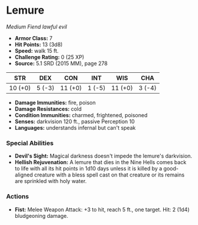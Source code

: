 # Lemure

*Medium* *Fiend* *lawful evil*

- **Armor Class:** 7
- **Hit Points:** 13 (3d8)
- **Speed:** walk 15 ft.
- **Challenge Rating:** 0 (25 XP)
- **Source:** 5.1 SRD (2015 MM), page 278

| STR | DEX | CON | INT | WIS | CHA |
| --- | --- | --- | --- | --- | --- |
| 10 (+0) | 5 (-3) | 11 (+0) | 1 (-5) | 11 (+0) | 3 (-4) |

- **Damage Immunities:** fire, poison
- **Damage Resistances:** cold
- **Condition Immunities:** charmed, frightened, poisoned
- **Senses:** darkvision 120 ft., passive Perception 10
- **Languages:** understands infernal but can't speak

### Special Abilities

- **Devil's Sight:** Magical darkness doesn't impede the lemure's darkvision.
- **Hellish Rejuvenation:** A lemure that dies in the Nine Hells comes back to life with all its hit points in 1d10 days unless it is killed by a good-aligned creature with a bless spell cast on that creature or its remains are sprinkled with holy water.

### Actions

- **Fist:** Melee Weapon Attack: +3 to hit, reach 5 ft., one target. Hit: 2 (1d4) bludgeoning damage.


